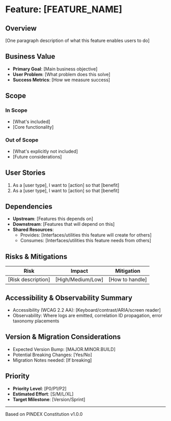 # Feature: [FEATURE_NAME]

## Overview
[One paragraph description of what this feature enables users to do]

## Business Value
- **Primary Goal**: [Main business objective]
- **User Problem**: [What problem does this solve]
- **Success Metrics**: [How we measure success]

## Scope
### In Scope
- [What's included]
- [Core functionality]

### Out of Scope
- [What's explicitly not included]
- [Future considerations]

## User Stories
1. As a [user type], I want to [action] so that [benefit]
2. As a [user type], I want to [action] so that [benefit]

## Dependencies
- **Upstream**: [Features this depends on]
- **Downstream**: [Features that will depend on this]
- **Shared Resources**:
  - Provides: [Interfaces/utilities this feature will create for others]
  - Consumes: [Interfaces/utilities this feature needs from others]

## Risks & Mitigations
| Risk | Impact | Mitigation |
|------|---------|------------|
| [Risk description] | [High/Medium/Low] | [How to handle] |

## Accessibility & Observability Summary
- Accessibility (WCAG 2.2 AA): [Keyboard/contrast/ARIA/screen reader]
- Observability: Where logs are emitted, correlation ID propagation, error taxonomy placements

## Version & Migration Considerations
- Expected Version Bump: [MAJOR.MINOR.BUILD]
- Potential Breaking Changes: [Yes/No]
- Migration Notes needed: [If breaking]

## Priority
- **Priority Level**: [P0/P1/P2]
- **Estimated Effort**: [S/M/L/XL]
- **Target Milestone**: [Version/Sprint]

---
Based on PINDEX Constitution v1.0.0